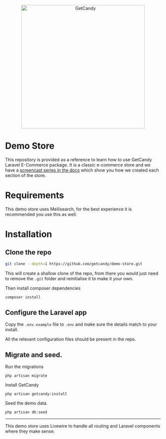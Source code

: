 <p align="center"><a href="https://getcandy.io/" target="_blank"><img src="https://getcandy.io/getcandy_logo.svg" width="400" alt="GetCandy"></a></p>

# Demo Store

This repository is provided as a reference to learn how to use GetCandy Laravel E-Commerce package. It is a classic e-commerce store and we have a [screencast series in the docs](https://docs.getcandy.io/screencasts) which show you how we created each section of the store.

# Requirements

This demo store uses Meilisearch, for the best experience it is recommended you use this as well.

# Installation

## Clone the repo

```bash
git clone --depth=1 https://github.com/getcandy/demo-store.git
```

This will create a shallow clone of the repo, from there you would just need to remove the `.git` folder and reinitialise it to make it your own.

Then install composer dependencies

```bash
composer install
```

## Configure the Laravel app

Copy the `.env.example` file to `.env` and make sure the details match to your install.

All the relevant configuration files should be present in the repo.

## Migrate and seed.

Run the migrations

```
php artisan migrate
```

Install GetCandy

```
php artisan getcandy:install
```

Seed the demo data.

```
php artisan db:seed
```

---

This demo store uses Livewire to handle all routing and Laravel components where they make sense.
